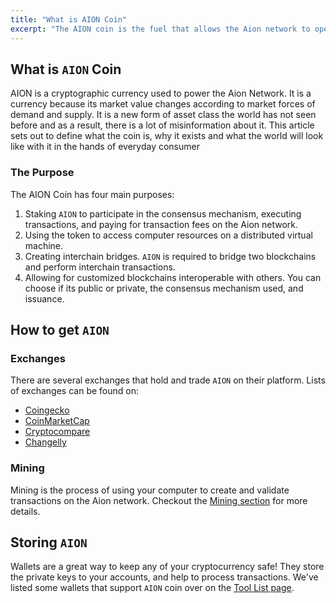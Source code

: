 ```yaml
---
title: "What is AION Coin"
excerpt: "The AION coin is the fuel that allows the Aion network to operate. Learn more about what it is, how it works,how you can use it and basic principles that determines Aion Valuation."
---
```


## What is `AION` Coin

AION is a cryptographic currency used to power the Aion Network. It is a currency because its market value changes according to market forces of demand and supply. It is a new form of asset class the world has not seen before and as a result, there is a lot of misinformation about it. This article sets out to define what the coin is, why it exists and what the world will look like with it in the hands of everyday consumer

### The Purpose

The AION Coin has four main purposes:

1. Staking `AION` to participate in the consensus mechanism, executing transactions, and paying for transaction fees on the Aion network.
2. Using the token to access computer resources on a distributed virtual machine.
3. Creating interchain bridges. `AION` is required to bridge two blockchains and perform interchain transactions.
4. Allowing for customized blockchains interoperable with others. You can choose if its public or private, the consensus mechanism used, and issuance.

## How to get `AION`

### Exchanges

There are several exchanges that hold and trade `AION` on their platform. Lists of exchanges can be found on:

- [Coingecko](https://www.coingecko.com/en/coins/aion)
- [CoinMarketCap](https://coinmarketcap.com/currencies/aion/#markets)
- [Cryptocompare](https://www.cryptocompare.com/coins/aion/markets)
- [Changelly](https://cryptospaceguides.com/changelly-guide/)

### Mining

Mining is the process of using your computer to create and validate transactions on the Aion network. Checkout the [Mining section](/extra/mining) for more details.

## Storing `AION`

Wallets are a great way to keep any of your cryptocurrency safe! They store the private keys to your accounts, and help to process transactions. We've listed some wallets that support `AION` coin over on the [Tool List page](/extra/tool-list).